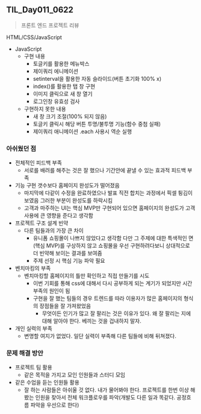 ## TIL_Day011_0622

> 프론트 엔드 프로젝트 리뷰



HTML/CSS/JavaScript



- JavaScript
  - 구현 내용
    - 토글키를 활용한 메뉴박스
    - 제이쿼리 에니메이션
    - setinterval을 활용한 자동 슬라이드(버튼 초기화 100% x)
    - index()를 활용한 탭 창 구현
    - 이미지 클릭으로 새 창 열기
    - 로그인창 유효성 검사
  - 구현하지 못한 내용
    - 새 창 크기 조절(100% 되지 않음)
    - 토글키 클릭시 해당 버튼 투명/불투명 기능(함수 중첨 실패)
    - 제이쿼리 애니메이션 .each 사용시 역순 실행



### 아쉬웠던 점

- 전체적인 피드백 부족
  - 서로를 배려를 해주는 것은 잘 했으나 기간안에 끝낼 수 있는 효과적 피드백 부족
- 기능 구현 갯수보다 홈페이지 완성도가 떨어졌음
  - 마지막에 다같이 수정을 완료하였으나 발표 직전 합치는 과정에서 픽셀 튕김이 보였음 그러한 부분이 완성도를 하락시킴
  - 고객과 마주하는 UI는 핵심 MVP만 구현되어 있으면 홈페이지의 완성도가 고객 사용에 큰 영향을 준다고 생각함
- 프로젝트 구조 설계 빈약
  - 다른 팀들과의 가장 큰 차이
    - 유니폼 쇼핑몰이 나쁘지 않았다고 생각함 다만 그 주제에 대한 특색적인 면(핵심 MVP)를 구상하지 않고 쇼핑몰을 우선 구현하려다보니 상대적으로 더 빈약해 보이는 결과를 보여줌
    - 주제 선정 시 핵심 기능 파악 필요
- 벤치마킹의 부족
  - 벤치마킹할 홈페이지의 틀만 확인하고 직접 만들기를 시도
    - 이번 기회를 통해 css에 대해서 다시 공부하게 되는 계기가 되었지만 시간 부족의 원인이 됨
    - 구현을 잘 했는 팀들의 경우 트렌드를 따라 이용자가 많은 홈페이지의 형식의 장점들을 잘 가져왔었음
      - 무엇이든 인기가 많고 잘 팔리는 것은 이유가 있다. 왜 잘 팔리는 지에 대해 알아야 한다. 베끼는 것을 겁내하지 말자.
- 개인 실력의 부족
  - 변명할 여지가 없었다. 일단 실력이 부족해 다른 팀들에 비해 뒤쳐졌다.



### 문제 해결 방안

- 프로젝트 팀 활용
  - 같은 목적을 가지고 모인 인원들과 스터디 모임
- 같은 수업을 듣는 인원들 활용
  - 잘 하는 사람들은 아쉬울 것 없다. 내가 물어봐야 한다. 프로젝트를 한번 이상 해봤는 인원을 찾아서 전체 워크플로우를 파악(개발도 다른 일과 똑같다. 공정흐름 파악을 우선으로 한다)